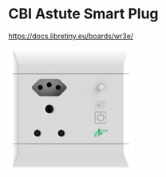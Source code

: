 # CBI Astute Smart Plug

https://docs.libretiny.eu/boards/wr3e/

<img src="img.png" width="50%" height="50%">